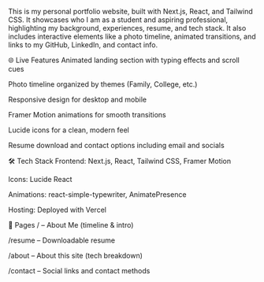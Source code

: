This is my personal portfolio website, built with Next.js, React, and Tailwind CSS. It showcases who I am as a student and aspiring professional, highlighting my background, experiences, resume, and tech stack. It also includes interactive elements like a photo timeline, animated transitions, and links to my GitHub, LinkedIn, and contact info.

🌐 Live Features
Animated landing section with typing effects and scroll cues

Photo timeline organized by themes (Family, College, etc.)

Responsive design for desktop and mobile

Framer Motion animations for smooth transitions

Lucide icons for a clean, modern feel

Resume download and contact options including email and socials

🛠 Tech Stack
Frontend: Next.js, React, Tailwind CSS, Framer Motion

Icons: Lucide React

Animations: react-simple-typewriter, AnimatePresence

Hosting: Deployed with Vercel

📄 Pages
/ – About Me (timeline & intro)

/resume – Downloadable resume

/about – About this site (tech breakdown)

/contact – Social links and contact methods

